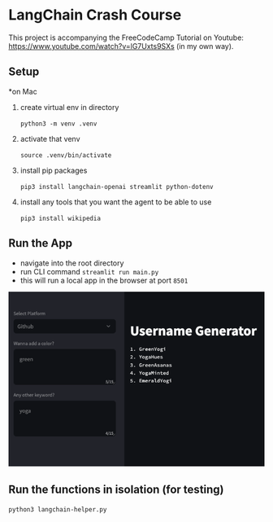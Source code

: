 # LangChain Crash Course

This project is accompanying the FreeCodeCamp Tutorial on Youtube: https://www.youtube.com/watch?v=lG7Uxts9SXs (in my own way).

## Setup

\*on Mac

1. create virtual env in directory

   `python3 -m venv .venv`

2. activate that venv

   `source .venv/bin/activate`

3. install pip packages

   `pip3 install langchain-openai streamlit python-dotenv`

4. install any tools that you want the agent to be able to use

   `pip3 install wikipedia`

## Run the App

- navigate into the root directory
- run CLI command `streamlit run main.py`
- this will run a local app in the browser at port `8501`

![Username Generator App in Browser](demo.png)

## Run the functions in isolation (for testing)

`python3 langchain-helper.py`
